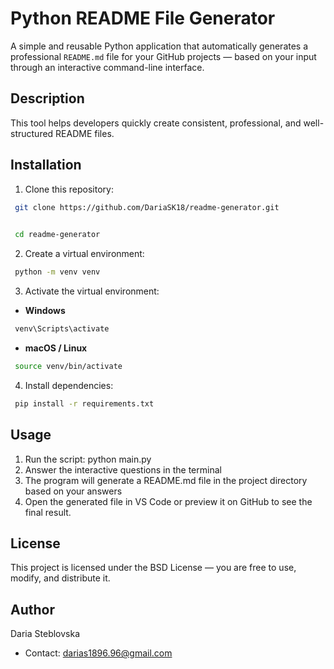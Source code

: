 # Python README File Generator
 

A simple and reusable Python application that automatically generates a professional `README.md` file for your GitHub projects — based on your input through an interactive command-line interface.
 

## Description 

This tool helps developers quickly create consistent, professional, and well-structured README files. 
 

## Installation 

1. Clone this repository: 
```bash 
 git clone https://github.com/DariaSK18/readme-generator.git
 
``` 
```bash 
 cd readme-generator 
``` 
2. Create a virtual environment: 
```bash 
 python -m venv venv 
``` 
3. Activate the virtual environment: 
- **Windows** 
```bash 
 venv\Scripts\activate 
``` 
- **macOS / Linux** 
```bash 
 source venv/bin/activate 
``` 
4. Install dependencies: 
```bash 
 pip install -r requirements.txt 
``` 

## Usage 

1. Run the script: 
python main.py
2. Answer the interactive questions in the terminal 
3. The program will generate a README.md file in the project directory based on your answers 
4. Open the generated file in VS Code or preview it on GitHub to see the final result.

## License 

This project is licensed under the BSD License — you are free to use, modify, and distribute it.

## Author

Daria Steblovska

- Contact: [darias1896.96@gmail.com](mailto:darias1896.96@gmail.com)